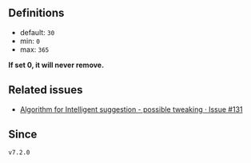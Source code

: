 ## Definitions

- default: `30`
- min: `0`
- max: `365`

**If set 0, it will never remove.**

## Related issues

- [Algorithm for Intelligent suggestion \- possible tweaking · Issue \#131](https://github.com/tadashi-aikawa/obsidian-various-complements-plugin/issues/131)

## Since

`v7.2.0`
